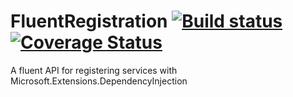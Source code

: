 # FluentRegistration [![Build status](https://ci.appveyor.com/api/projects/status/6o3s84ls1k92ktwp?svg=true)](https://ci.appveyor.com/project/nwendel/fluentregistration-p176b) [![Coverage Status](https://coveralls.io/repos/github/nwendel/FluentRegistration/badge.svg?branch=master)](https://coveralls.io/github/nwendel/FluentRegistration?branch=master)

A fluent API for registering services with Microsoft.Extensions.DependencyInjection
